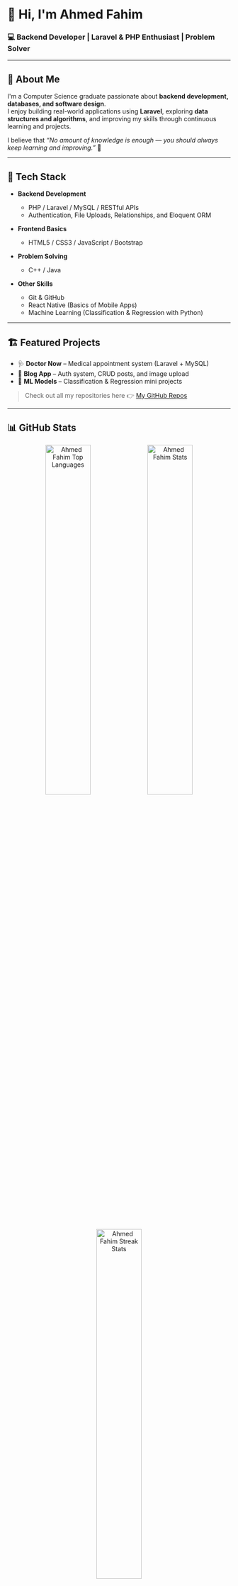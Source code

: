 # 👋 Hi, I'm Ahmed Fahim  

### 💻 Backend Developer | Laravel & PHP Enthusiast | Problem Solver  

---

## 🧠 About Me  
I'm a Computer Science graduate passionate about **backend development, databases, and software design**.  
I enjoy building real-world applications using **Laravel**, exploring **data structures and algorithms**, and improving my skills through continuous learning and projects.  

I believe that *“No amount of knowledge is enough — you should always keep learning and improving.”* 🚀  

---

## 🧰 Tech Stack  

- **Backend Development**
  - PHP / Laravel / MySQL / RESTful APIs  
  - Authentication, File Uploads, Relationships, and Eloquent ORM  

- **Frontend Basics**
  - HTML5 / CSS3 / JavaScript / Bootstrap  

- **Problem Solving**
  - C++ / Java  

- **Other Skills**
  - Git & GitHub  
  - React Native (Basics of Mobile Apps)  
  - Machine Learning (Classification & Regression with Python)

---

## 🏗️ Featured Projects  
- 🩺 **Doctor Now** – Medical appointment system (Laravel + MySQL)  
- 📰 **Blog App** – Auth system, CRUD posts, and image upload  
- 🤖 **ML Models** – Classification & Regression mini projects  

> Check out all my repositories here 👉 [My GitHub Repos](https://github.com/A7med31fimo?tab=repositories)

---

## 📊 GitHub Stats  

<p align="center">
<img width="45%" src="https://github-readme-stats.vercel.app/api/top-langs/?username=A7med31fimo&layout=compact&theme=radical" alt="Ahmed Fahim Top Languages" />
<img width="45%" src="https://github-readme-stats.vercel.app/api?username=A7med31fimo&show_icons=true&theme=radical" alt="Ahmed Fahim Stats" />
</p>

<p align="center">
<img width="45%" src="https://github-readme-streak-stats.herokuapp.com/?user=A7med31fimo&theme=radical" alt="Ahmed Fahim Streak Stats" />
</p>

---

## 📬 Reach Me  

[![LinkedIn](https://img.shields.io/badge/-Ahmed%20Fahim-blue?style=flat-square&logo=linkedin&logoColor=white)](https://www.linkedin.com/in/a7med-fahim-685556214/)  
[![Mail](https://img.shields.io/badge/-ahmedfahim5435644@gmail.com-gray?style=flat-square&logo=gmail&logoColor=red)](mailto:ahmedfahim5435644@gmail.com)

---

⭐ *"Code. Learn. Repeat."* ⭐
